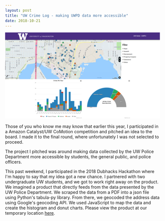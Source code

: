 ```yaml
---
layout: post
title: "UW Crime Log - making UWPD data more accessible"
date: 2018-10-21
---
```

<center>
<a href="https://baddawgs.andrey.ninja">
<img src="https://github.com/kairstenfay/kairstenfay.github.io/blob/master/images/baddawgs-home.png?raw=true" 
          width="600 px" />
          </a>
</center>

Those of you who know me may know that earlier this year, I participated in a
Amazon Catalyst/UW CoMotion competition and pitched an idea to the board. I made
it to the final round, where unfortunately I was not selected to proceed. 
   
The project I pitched was around making data collected by the UW Police Department
more accessible by students, the general public, and police officers.  
  
This past weekend, I participated in the 2018 Dubhacks Hackathon where I'm
happy to say that my idea got a new chance. I partnered with two undergraduate
UW students, and we got to work right away on the product. We imagined a product
that directly feeds from the data presented by the UW Police Department. We
scraped the data from a PDF into a json file using Python's tabula-py library.
From there, we geocoded the address data using Google's geocoding API. We used
JavaScript to map the data and create the histogram and donut charts. Please
view the product at our temporary location [here](https://baddawgs.andrey.ninja). 
  